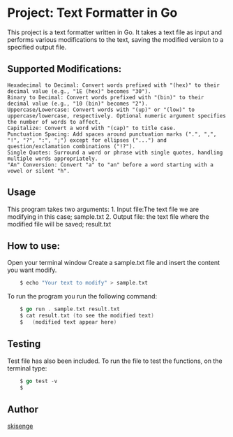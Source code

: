 # Project: Text Formatter in Go

This project is a text formatter written in Go. It takes a text file as input and performs various modifications to the text, saving the modified version to a specified output file.

## Supported Modifications:

    Hexadecimal to Decimal: Convert words prefixed with "(hex)" to their decimal value (e.g., "1E (hex)" becomes "30").
    Binary to Decimal: Convert words prefixed with "(bin)" to their decimal value (e.g., "10 (bin)" becomes "2").
    Uppercase/Lowercase: Convert words with "(up)" or "(low)" to uppercase/lowercase, respectively. Optional numeric argument specifies the number of words to affect.
    Capitalize: Convert a word with "(cap)" to title case.
    Punctuation Spacing: Add spaces around punctuation marks (".", ",", "!", "?", ":", ";") except for ellipses ("...") and question/exclamation combinations ("!?").
    Single Quotes: Surround a word or phrase with single quotes, handling multiple words appropriately.
    "An" Conversion: Convert "a" to "an" before a word starting with a vowel or silent "h".

## Usage
This program takes two arguments:
	1. Input file:The text file we are modifying in this case; sample.txt
	2. Output file: the text file where the modified file will be saved; result.txt
	
## How to use:
Open your terminal window
Create a sample.txt file and insert the content you want modify.
```go
	$ echo "Your text to modify" > sample.txt
```
To run the program you run the following command:
```go
	$ go run . sample.txt result.txt
	$ cat result.txt (to see the modified text)
	$ 	(modified text appear here)
```	
	
## Testing
Test file has also been included. To run the file to test the functions, on the terminal type:
```go
	$ go test -v
	$	
```
## Author
[skisenge](https://learn.zone01kisumu.ke/git/skisenge)